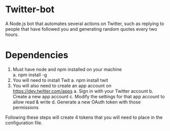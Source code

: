 # Twitter-bot

A Node.js bot that automates several actions on Twitter, such as replying to people that have followed you and generating random quotes every two hours.

# Dependencies

1. Must have node and npm installed on your machine<br>
  a. npm install -g
2. You will need to install Twit
  a. npm install twit
3. You will also need to create an app account on https://dev.twitter.com/apps
  a. Sign in with your Twitter account
  b. Create a new app account
  c. Modify the settings for that app account to allow read & write
  d. Generate a new OAuth token with those permissions

Following these steps will create 4 tokens that you will need to place in the configuration file.


